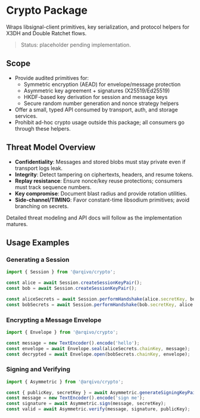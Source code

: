 # Crypto Package

Wraps libsignal-client primitives, key serialization, and protocol helpers for X3DH and Double Ratchet flows.

> Status: placeholder pending implementation.

## Scope

- Provide audited primitives for:
  - Symmetric encryption (AEAD) for envelope/message protection
  - Asymmetric key agreement + signatures (X25519/Ed25519)
  - HKDF-based key derivation for session and message keys
  - Secure random number generation and nonce strategy helpers
- Offer a small, typed API consumed by transport, auth, and storage services.
- Prohibit ad-hoc crypto usage outside this package; all consumers go through these helpers.

## Threat Model Overview

- **Confidentiality**: Messages and stored blobs must stay private even if transport logs leak.
- **Integrity**: Detect tampering on ciphertexts, headers, and resume tokens.
- **Replay resistance**: Ensure nonce/key reuse protections; consumers must track sequence numbers.
- **Key compromise**: Document blast radius and provide rotation utilities.
- **Side-channel/TIMING**: Favor constant-time libsodium primitives; avoid branching on secrets.

Detailed threat modeling and API docs will follow as the implementation matures.

## Usage Examples

### Generating a Session
```ts
import { Session } from '@arqivo/crypto';

const alice = await Session.createSessionKeyPair();
const bob = await Session.createSessionKeyPair();

const aliceSecrets = await Session.performHandshake(alice.secretKey, bob.publicKey);
const bobSecrets = await Session.performHandshake(bob.secretKey, alice.publicKey);
```

### Encrypting a Message Envelope
```ts
import { Envelope } from '@arqivo/crypto';

const message = new TextEncoder().encode('hello');
const envelope = await Envelope.seal(aliceSecrets.chainKey, message);
const decrypted = await Envelope.open(bobSecrets.chainKey, envelope);
```

### Signing and Verifying
```ts
import { Asymmetric } from '@arqivo/crypto';

const { publicKey, secretKey } = await Asymmetric.generateSigningKeyPair();
const message = new TextEncoder().encode('sign me');
const signature = await Asymmetric.sign(message, secretKey);
const valid = await Asymmetric.verify(message, signature, publicKey);
```

